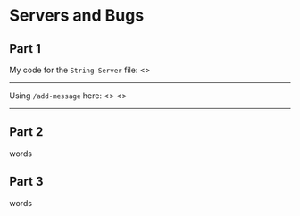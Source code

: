 # Servers and Bugs
## Part 1
My code for the ```String Server``` file:
<>
***
Using ```/add-message``` here:
<>
<>
***
## Part 2
words
## Part 3
words
